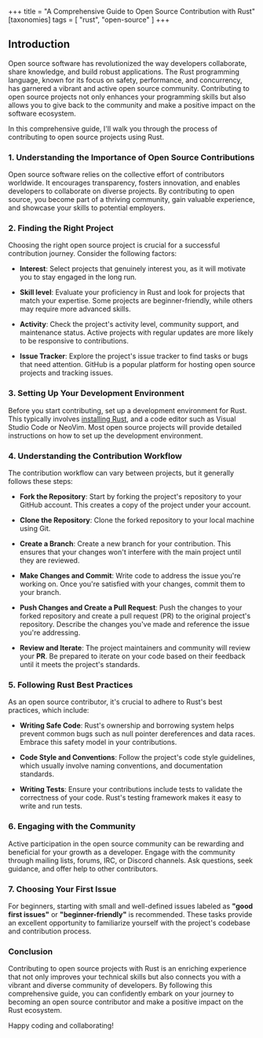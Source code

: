 +++
title = "A Comprehensive Guide to Open Source Contribution with Rust"
[taxonomies]
tags = [ "rust", "open-source" ]
+++


## Introduction

Open source software has revolutionized the way developers collaborate, share knowledge, and build robust applications. 
The Rust programming language, known for its focus on safety, performance, and concurrency, has garnered a vibrant and active open source community. 
Contributing to open source projects not only enhances your programming skills but also allows you to give back to the community and make a positive impact on the software ecosystem. 

In this comprehensive guide, I'll walk you through the process of contributing to open source projects using Rust.

### 1. Understanding the Importance of Open Source Contributions

Open source software relies on the collective effort of contributors worldwide. 
It encourages transparency, fosters innovation, and enables developers to collaborate on diverse projects. 
By contributing to open source, you become part of a thriving community, gain valuable experience, and showcase your skills to potential employers.

### 2. Finding the Right Project

Choosing the right open source project is crucial for a successful contribution journey. Consider the following factors:

- **Interest**: Select projects that genuinely interest you, as it will motivate you to stay engaged in the long run.

- **Skill level**: Evaluate your proficiency in Rust and look for projects that match your expertise. Some projects are beginner-friendly, while others may require more advanced skills.

- **Activity**: Check the project's activity level, community support, and maintenance status. Active projects with regular updates are more likely to be responsive to contributions.

- **Issue Tracker**: Explore the project's issue tracker to find tasks or bugs that need attention. GitHub is a popular platform for hosting open source projects and tracking issues.

### 3. Setting Up Your Development Environment

Before you start contributing, set up a development environment for Rust. 
This typically involves [installing Rust](https://rustup.rs), and a code editor such as Visual Studio Code or NeoVim. 
Most open source projects will provide detailed instructions on how to set up the development environment.

### 4. Understanding the Contribution Workflow

The contribution workflow can vary between projects, but it generally follows these steps:

- **Fork the Repository**: Start by forking the project's repository to your GitHub account. This creates a copy of the project under your account.

- **Clone the Repository**: Clone the forked repository to your local machine using Git.

- **Create a Branch**: Create a new branch for your contribution. This ensures that your changes won't interfere with the main project until they are reviewed.

- **Make Changes and Commit**: Write code to address the issue you're working on. Once you're satisfied with your changes, commit them to your branch.

- **Push Changes and Create a Pull Request**: Push the changes to your forked repository and create a pull request (PR) to the original project's repository. Describe the changes you've made and reference the issue you're addressing.

- **Review and Iterate**: The project maintainers and community will review your **PR**. Be prepared to iterate on your code based on their feedback until it meets the project's standards.

### 5. Following Rust Best Practices

As an open source contributor, it's crucial to adhere to Rust's best practices, which include:

- **Writing Safe Code**: Rust's ownership and borrowing system helps prevent common bugs such as null pointer dereferences and data races. Embrace this safety model in your contributions.

- **Code Style and Conventions**: Follow the project's code style guidelines, which usually involve naming conventions, and documentation standards.

- **Writing Tests**: Ensure your contributions include tests to validate the correctness of your code. Rust's testing framework makes it easy to write and run tests.

### 6. Engaging with the Community

Active participation in the open source community can be rewarding and beneficial for your growth as a developer. Engage with the community through mailing lists, forums, IRC, or Discord channels. Ask questions, seek guidance, and offer help to other contributors.

### 7. Choosing Your First Issue

For beginners, starting with small and well-defined issues labeled as **"good first issues"** or **"beginner-friendly"** is recommended. 
These tasks provide an excellent opportunity to familiarize yourself with the project's codebase and contribution process.

### Conclusion

Contributing to open source projects with Rust is an enriching experience that not only improves your technical skills but also connects you with a vibrant and diverse community of developers. 
By following this comprehensive guide, you can confidently embark on your journey to becoming an open source contributor and make a positive impact on the Rust ecosystem. 

Happy coding and collaborating!

